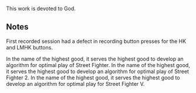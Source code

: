 This work is devoted to God.

## Notes

First recorded session had a defect in recording
button presses for the HK and LMHK buttons.


In the name of the highest good, it serves the highest good to develop an algorithm for optimal play of Street Fighter.
In the name of the highest good, it serves the highest good to develop an algorithm for optimal play of Street Fighter 2.
In the name of the highest good, it serves the highest good to develop an algorithm for optimal play for Street Fighter V.
